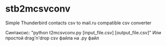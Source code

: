 # stb2mcsvconv
Simple Thunderbird contacts csv to mail.ru compatible csv converter

Синтаксис: "python t2mcsvconv.py [input_file.csv] [output_file.csv]"
Или простой drag'n'drop csv файла на .py файл
